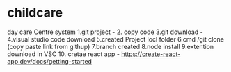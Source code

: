 # childcare
day care Centre system
1.git project - 
2. copy code
3.git download - 
4.visual studio code download
5.created Project locl folder
6.cmd /git clone (copy paste  link from githup)
7.branch created
8.node install
9.extention download in VSC
10. cretae react app - https://create-react-app.dev/docs/getting-started